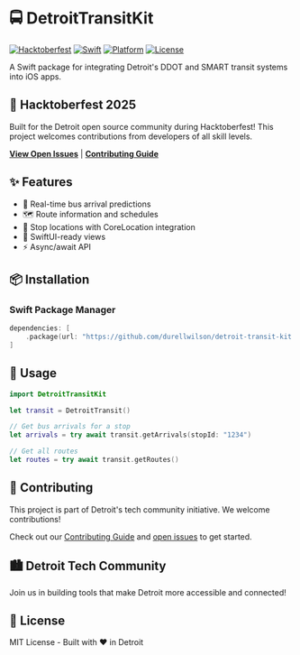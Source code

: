 # 🚍 DetroitTransitKit

[![Hacktoberfest](https://img.shields.io/badge/Hacktoberfest-2025-orange)](https://hacktoberfest.com)
[![Swift](https://img.shields.io/badge/Swift-5.9-orange.svg)](https://swift.org)
[![Platform](https://img.shields.io/badge/platform-iOS%2015%2B-lightgrey.svg)](https://developer.apple.com)
[![License](https://img.shields.io/badge/license-MIT-blue.svg)](LICENSE)

A Swift package for integrating Detroit's DDOT and SMART transit systems into iOS apps.

## 🎃 Hacktoberfest 2025

Built for the Detroit open source community during Hacktoberfest! This project welcomes contributions from developers of all skill levels.

**[View Open Issues](https://github.com/durellwilson/detroit-transit-kit/issues)** | **[Contributing Guide](CONTRIBUTING.md)**

## ✨ Features

- 🚌 Real-time bus arrival predictions
- 🗺️ Route information and schedules
- 📍 Stop locations with CoreLocation integration
- 🎨 SwiftUI-ready views
- ⚡ Async/await API

## 📦 Installation

### Swift Package Manager

```swift
dependencies: [
    .package(url: "https://github.com/durellwilson/detroit-transit-kit.git", from: "1.0.0")
]
```

## 🚀 Usage

```swift
import DetroitTransitKit

let transit = DetroitTransit()

// Get bus arrivals for a stop
let arrivals = try await transit.getArrivals(stopId: "1234")

// Get all routes
let routes = try await transit.getRoutes()
```

## 🤝 Contributing

This project is part of Detroit's tech community initiative. We welcome contributions!

Check out our [Contributing Guide](CONTRIBUTING.md) and [open issues](https://github.com/durellwilson/detroit-transit-kit/issues) to get started.

## 🏙️ Detroit Tech Community

Join us in building tools that make Detroit more accessible and connected!

## 📄 License

MIT License - Built with ❤️ in Detroit
